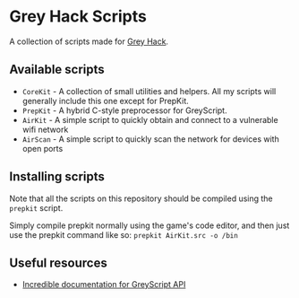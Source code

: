 # Grey Hack Scripts
A collection of scripts made for [Grey Hack](https://store.steampowered.com/app/605230/Grey_Hack/).

## Available scripts
- `CoreKit` - A collection of small utilities and helpers. All my scripts will generally include this one except for PrepKit.
- `PrepKit` - A hybrid C-style preprocessor for GreyScript.
- `AirKit` - A simple script to quickly obtain and connect to a vulnerable wifi network
- `AirScan` - A simple script to quickly scan the network for devices with open ports

## Installing scripts
Note that all the scripts on this repository should be compiled using the `prepkit` script.

Simply compile prepkit normally using the game's code editor, and then just use the prepkit command like so: `prepkit AirKit.src -o /bin`

## Useful resources
- [Incredible documentation for GreyScript API](https://documentation.greyscript.org)